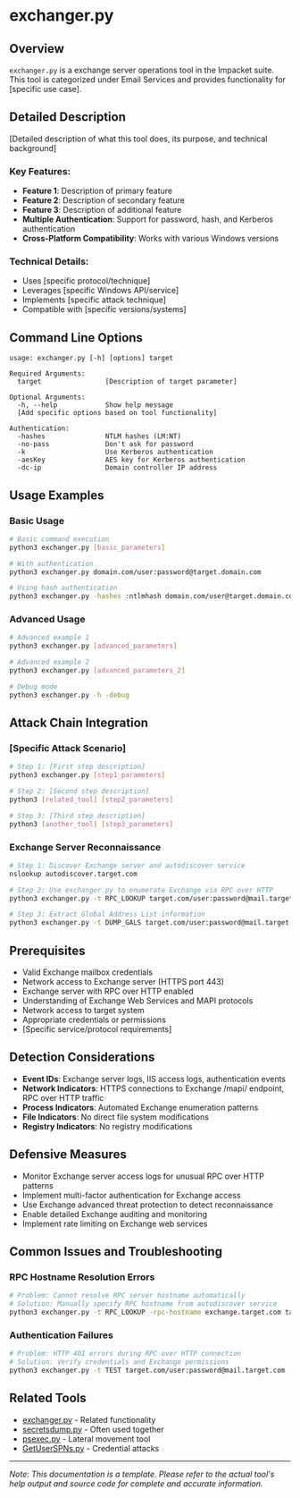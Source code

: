 # exchanger.py

## Overview
`exchanger.py` is a exchange server operations tool in the Impacket suite. This tool is categorized under Email Services and provides functionality for [specific use case].

## Detailed Description
[Detailed description of what this tool does, its purpose, and technical background]

### Key Features:
- **Feature 1**: Description of primary feature
- **Feature 2**: Description of secondary feature
- **Feature 3**: Description of additional feature
- **Multiple Authentication**: Support for password, hash, and Kerberos authentication
- **Cross-Platform Compatibility**: Works with various Windows versions

### Technical Details:
- Uses [specific protocol/technique]
- Leverages [specific Windows API/service]
- Implements [specific attack technique]
- Compatible with [specific versions/systems]

## Command Line Options

```
usage: exchanger.py [-h] [options] target

Required Arguments:
  target                [Description of target parameter]

Optional Arguments:
  -h, --help            Show help message
  [Add specific options based on tool functionality]

Authentication:
  -hashes               NTLM hashes (LM:NT)
  -no-pass              Don't ask for password
  -k                    Use Kerberos authentication
  -aesKey               AES key for Kerberos authentication
  -dc-ip                Domain controller IP address
```

## Usage Examples

### Basic Usage
```bash
# Basic command execution
python3 exchanger.py [basic_parameters]

# With authentication
python3 exchanger.py domain.com/user:password@target.domain.com

# Using hash authentication
python3 exchanger.py -hashes :ntlmhash domain.com/user@target.domain.com
```

### Advanced Usage
```bash
# Advanced example 1
python3 exchanger.py [advanced_parameters]

# Advanced example 2
python3 exchanger.py [advanced_parameters_2]

# Debug mode
python3 exchanger.py -h -debug
```

## Attack Chain Integration

### [Specific Attack Scenario]
```bash
# Step 1: [First step description]
python3 exchanger.py [step1_parameters]

# Step 2: [Second step description]
python3 [related_tool] [step2_parameters]

# Step 3: [Third step description]
python3 [another_tool] [step3_parameters]
```

### Exchange Server Reconnaissance
```bash
# Step 1: Discover Exchange server and autodiscover service
nslookup autodiscover.target.com

# Step 2: Use exchanger.py to enumerate Exchange via RPC over HTTP
python3 exchanger.py -t RPC_LOOKUP target.com/user:password@mail.target.com

# Step 3: Extract Global Address List information
python3 exchanger.py -t DUMP_GALS target.com/user:password@mail.target.com
```

## Prerequisites
- Valid Exchange mailbox credentials
- Network access to Exchange server (HTTPS port 443)
- Exchange server with RPC over HTTP enabled
- Understanding of Exchange Web Services and MAPI protocols
- Network access to target system
- Appropriate credentials or permissions
- [Specific service/protocol requirements]

## Detection Considerations
- **Event IDs**: Exchange server logs, IIS access logs, authentication events
- **Network Indicators**: HTTPS connections to Exchange /mapi/ endpoint, RPC over HTTP traffic
- **Process Indicators**: Automated Exchange enumeration patterns
- **File Indicators**: No direct file system modifications
- **Registry Indicators**: No registry modifications

## Defensive Measures
- Monitor Exchange server access logs for unusual RPC over HTTP patterns
- Implement multi-factor authentication for Exchange access
- Use Exchange advanced threat protection to detect reconnaissance
- Enable detailed Exchange auditing and monitoring
- Implement rate limiting on Exchange web services

## Common Issues and Troubleshooting

### RPC Hostname Resolution Errors
```bash
# Problem: Cannot resolve RPC server hostname automatically
# Solution: Manually specify RPC hostname from autodiscover service
python3 exchanger.py -t RPC_LOOKUP -rpc-hostname exchange.target.com target.com/user:password@mail.target.com
```

### Authentication Failures
```bash
# Problem: HTTP 401 errors during RPC over HTTP connection
# Solution: Verify credentials and Exchange permissions
python3 exchanger.py -t TEST target.com/user:password@mail.target.com -debug
```

## Related Tools
- [exchanger.py](link.md) - Related functionality
- [secretsdump.py](secretsdump.md) - Often used together
- [psexec.py](psexec.md) - Lateral movement tool
- [GetUserSPNs.py](GetUserSPNs.md) - Credential attacks

---

*Note: This documentation is a template. Please refer to the actual tool's help output and source code for complete and accurate information.*
